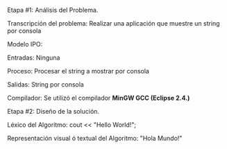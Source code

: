 Etapa #1: Análisis del Problema.

Transcripción del problema: Realizar una aplicación que muestre un string por consola

Modelo IPO:

Entradas: Ninguna

Proceso: Procesar el string a mostrar por consola

Salidas: String por consola

Compilador: Se utilizó el compilador __MinGW GCC (Eclipse 2.4.)__

Etapa #2: Diseño de la solución.

Léxico del Algoritmo: cout << "Hello World!";

Representación visual ó textual del Algoritmo: "Hola Mundo!"

